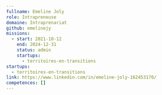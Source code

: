 ```yaml
---
fullname: Emeline Joly
role: Intrapreneuse
domaine: Intraprenariat
github: emelinejy
missions:
  - start: 2021-10-12
    end: 2024-12-31
    status: admin
    startups:
      - territoires-en-transitions
startups:
  - territoires-en-transitions
link: https://www.linkedin.com/in/emeline-joly-162453170/
competences: []
---
```

